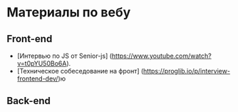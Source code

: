 # Материалы по вебу

## Front-end
* [Интервью по JS от Senior-js] (https://www.youtube.com/watch?v=t0pYU50Bo6A).
* [Техническое собеседование на фронт] (https://proglib.io/p/interview-frontend-dev/)ю
## Back-end
